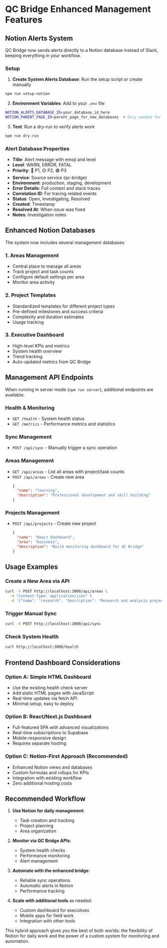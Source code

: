 # QC Bridge Enhanced Management Features

## Notion Alerts System

QC Bridge now sends alerts directly to a Notion database instead of Slack, keeping everything in your workflow.

### Setup

1. **Create System Alerts Database**: Run the setup script or create manually
```bash
npm run setup-notion
```

2. **Environment Variables**: Add to your `.env` file
```bash
NOTION_ALERTS_DATABASE_ID=your_database_id_here
NOTION_PARENT_PAGE_ID=parent_page_for_new_databases  # Only needed for setup
```

3. **Test**: Run a dry-run to verify alerts work
```bash
npm run dry-run
```

### Alert Database Properties

- **Title**: Alert message with emoji and level
- **Level**: WARN, ERROR, FATAL
- **Priority**: 🔴 P1, 🟡 P2, 🟢 P3
- **Service**: Source service (qc-bridge)
- **Environment**: production, staging, development
- **Error Details**: Full context and stack traces
- **Correlation ID**: For tracing related events
- **Status**: Open, Investigating, Resolved
- **Created**: Timestamp
- **Resolved At**: When issue was fixed
- **Notes**: Investigation notes

## Enhanced Notion Databases

The system now includes several management databases:

### 1. Areas Management
- Central place to manage all areas
- Track project and task counts
- Configure default settings per area
- Monitor area activity

### 2. Project Templates
- Standardized templates for different project types
- Pre-defined milestones and success criteria
- Complexity and duration estimates
- Usage tracking

### 3. Executive Dashboard
- High-level KPIs and metrics
- System health overview
- Trend tracking
- Auto-updated metrics from QC Bridge

## Management API Endpoints

When running in server mode (`npm run server`), additional endpoints are available:

### Health & Monitoring
- `GET /health` - System health status
- `GET /metrics` - Performance metrics and statistics

### Sync Management
- `POST /api/sync` - Manually trigger a sync operation

### Areas Management
- `GET /api/areas` - List all areas with project/task counts
- `POST /api/areas` - Create new area
  ```json
  {
    "name": "learning",
    "description": "Professional development and skill building"
  }
  ```

### Projects Management
- `POST /api/projects` - Create new project
  ```json
  {
    "name": "React Dashboard",
    "area": "business", 
    "description": "Build monitoring dashboard for QC Bridge"
  }
  ```

## Usage Examples

### Create a New Area via API
```bash
curl -X POST http://localhost:3000/api/areas \
  -H "Content-Type: application/json" \
  -d '{"name": "research", "description": "Research and analysis projects"}'
```

### Trigger Manual Sync
```bash
curl -X POST http://localhost:3000/api/sync
```

### Check System Health
```bash
curl http://localhost:3000/health
```

## Frontend Dashboard Considerations

### Option A: Simple HTML Dashboard
- Use the existing health check server
- Add static HTML pages with JavaScript
- Real-time updates via fetch API
- Minimal setup, easy to deploy

### Option B: React/Next.js Dashboard
- Full-featured SPA with advanced visualizations
- Real-time subscriptions to Supabase
- Mobile-responsive design
- Requires separate hosting

### Option C: Notion-First Approach (Recommended)
- Enhanced Notion views and databases
- Custom formulas and rollups for KPIs
- Integration with existing workflow
- Zero additional hosting costs

## Recommended Workflow

1. **Use Notion for daily management**:
   - Task creation and tracking
   - Project planning
   - Area organization

2. **Monitor via QC Bridge APIs**:
   - System health checks
   - Performance monitoring
   - Alert management

3. **Automate with the enhanced bridge**:
   - Reliable sync operations
   - Automatic alerts in Notion
   - Performance tracking

4. **Scale with additional tools** as needed:
   - Custom dashboard for executives
   - Mobile apps for field work
   - Integration with other tools

This hybrid approach gives you the best of both worlds: the flexibility of Notion for daily work and the power of a custom system for monitoring and automation.